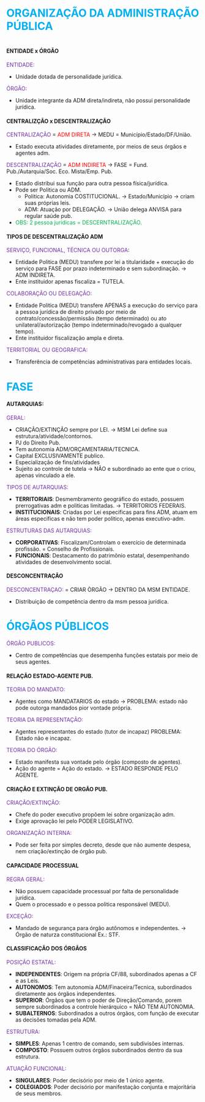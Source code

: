 # <span style="color:rgb(0, 176, 240)">ORGANIZAÇÃO DA ADMINISTRAÇÃO PÚBLICA
# </span>
#### **ENTIDADE x ÓRGÃO** 
<span style="color:rgb(112, 48, 160)">ENTIDADE:</span> 
- Unidade dotada de personalidade jurídica.

<span style="color:rgb(112, 48, 160)">ÓRGÃO:</span> 
 - Unidade integrante da ADM direta/indireta, não possui personalidade jurídica.

#### **CENTRALIZÇÃO x DESCENTRALIZAÇÃO**
<span style="color:rgb(112, 48, 160)">CENTRALIZAÇÃO</span> = <span style="color:rgb(255, 0, 0)">ADM DIRETA</span> -> MEDU = Município/Estado/DF/União.
- Estado executa atividades diretamente, por meios de seus órgãos e agentes adm.

<span style="color:rgb(112, 48, 160)">DESCENTRALIZAÇÃO</span> =  <span style="color:rgb(255, 0, 0)">ADM INDIRETA</span> -> FASE = Fund. Pub./Autarquia/Soc. Eco. Mista/Emp. Pub.
- Estado distribui sua função para outra pessoa física/jurídica. 
- Pode ser Politica ou ADM.
	- Politica: Autonomia COSTITUCIONAL. -> Estado/Município -> criam suas próprias leis.
	- ADM: Atuação por DELEGAÇÃO. -> União delega ANVISA para regular saúde pub.
- <span style="color:rgb(0, 176, 80)">OBS: 2 pessoa juridicas = DESCERNTRALIZAÇÃO. </span> 
#### **TIPOS DE DESCENTRALIZAÇÃO ADM**

<span style="color:rgb(112, 48, 160)">SERVIÇO, FUNCIONAL, TÉCNICA OU OUTORGA</span>:
- Entidade Politica (MEDU) transfere por lei a titularidade + execução do serviço para FASE por prazo indeterminado e sem subordinação. -> ADM INDIRETA.
- Ente instituidor apenas fiscaliza = TUTELA.

<span style="color:rgb(112, 48, 160)">COLABORAÇÃO OU DELEGAÇÃO:</span>
- Entidade Politica (MEDU) transfere APENAS a execução do serviço para a pessoa jurídica de direito privado por meio de contrato/concessão/permissão (tempo determinado) ou ato unilateral/autorização (tempo indeterminado/revogado a qualquer tempo).
- Ente instituidor fiscalização ampla e direta.

<span style="color:rgb(112, 48, 160)">TERRITORIAL OU GEOGRAFICA:</span>
- Transferência de competências administrativas para entidades locais.

# **<span style="color:rgb(0, 176, 240)">FASE</span>**

#### **AUTARQUIAS:**
<span style="color:rgb(112, 48, 160)">GERAL:</span>
- CRIAÇÃO/EXTINÇÃO sempre por LEI. -> MSM Lei define sua estrutura/atividade/contornos.
- PJ do Direito Pub.
- Tem autonomia ADM/ORÇAMENTARIA/TECNICA.
- Capital EXCLUSIVAMENTE publico.
- Especialização de fins/atividades
- Sujeito ao controle de tutela -> NÃO e subordinado ao ente que o criou, apenas vinculado a ele.

<span style="color:rgb(112, 48, 160)">TIPOS DE AUTARQUIAS:</span>
- **TERRITORIAIS**: Desmembramento geográfico do estado, possuem prerrogativas adm e politicas limitadas. -> TERRITORIOS FEDERAIS.
- **INSTITUCIONAIS**: Criadas por Lei especificas para fins ADM, atuam em áreas especificas e não tem poder politico, apenas executivo-adm.

<span style="color:rgb(112, 48, 160)">ESTRUTURAS DAS AUTARQUIAS:</span>
- **CORPORATIVAS**: Fiscalizam/Controlam o exercício de determinada profissão. = Conselho de Profissionais. 
- **FUNCIONAIS**: Destacamento do patrimônio estatal, desempenhando atividades de desenvolvimento social. 
#### **DESCONCENTRAÇÃO** 
<span style="color:rgb(112, 48, 160)">DESCONCENTRAÇAO:</span>  = CRIAR ÒRGÃO -> DENTRO DA MSM ENTIDADE.
- Distribuição de competência dentro da msm pessoa jurídica.

# <span style="color:rgb(0, 176, 240)">ÓRGÃOS PÚBLICOS</span> 
<span style="color:rgb(112, 48, 160)">ÓRGÃO PUBLICOS:</span>
- Centro de competências que desempenha funções estatais por meio de seus agentes.
#### **RELAÇÃO ESTADO-AGENTE PUB.**
<span style="color:rgb(112, 48, 160)">TEORIA DO MANDATO:</span>
- Agentes como MANDATARIOS do estado -> PROBLEMA: estado não pode outorga mandados pior vontade própria.

<span style="color:rgb(112, 48, 160)">TEORIA DA REPRESENTAÇÃO:</span> 
- Agentes representantes do estado (tutor de incapaz)  PROBLEMA: Estado não e incapaz.

<span style="color:rgb(112, 48, 160)">TEORIA DO ÓRGÃO:</span> 
- Estado manifesta sua vontade pelo órgão (composto de agentes).
- Ação do agente = Ação do estado. -> ESTADO RESPONDE PELO AGENTE.
#### **CRIAÇÃO E EXTINÇÃO DE ORGÃO PUB.**
<span style="color:rgb(112, 48, 160)">CRIAÇÃO/EXTINÇÃO:</span>
- Chefe do poder executivo propõem lei sobre organização adm.
- Exige aprovação lei pelo PODER LEGISLATIVO.

<span style="color:rgb(112, 48, 160)">ORGANIZAÇÃO INTERNA:
</span> 
- Pode ser feita por simples decreto, desde que não aumente despesa, nem criação/extinção de órgão pub.

#### **CAPACIDADE PROCESSUAL**
<span style="color:rgb(112, 48, 160)">REGRA GERAL:</span> 
- Não possuem capacidade processual por falta de personalidade jurídica.
- Quem o processado e o pessoa politica responsável (MEDU).

<span style="color:rgb(112, 48, 160)">EXCEÇÃO: </span>
- Mandado de segurança para órgão autônomos e independentes. -> Órgão de naturza constitucional Ex.: STF.

#### **CLASSIFICAÇÃO DOS ÓRGÃOS** 
<span style="color:rgb(112, 48, 160)">POSIÇÃO ESTATAL: </span>
- **INDEPENDENTES**: Origem na própria CF/88, subordinados apenas a CF e as Leis.
- **AUTONOMOS**: Tem autonomia ADM/Finaceira/Tecnica, subordinados diretamente aos órgãos independentes.
- **SUPERIOR**: Órgãos que tem o poder de Direção/Comando, porem sempre subordinados a controle hierárquico = NÃO TEM AUTONOMIA.
- **SUBALTERNOS**: Subordinados a outros órgãos, com função de executar as decisões tomadas pela ADM.

<span style="color:rgb(112, 48, 160)">ESTRUTURA:</span>
- **SIMPLES**: Apenas 1 centro de comando, sem subdivisões internas.
- **COMPOSTO**: Possuem outros órgãos subordinados dentro da sua estrutura.

<span style="color:rgb(112, 48, 160)">ATUAÇÃO FUNCIONAL:</span>
- **SINGULARES**: Poder decisório por meio de 1 único agente.
- **COLEGIADOS**: Poder decisório por manifestação conjunta e majoritária de seus membros.

